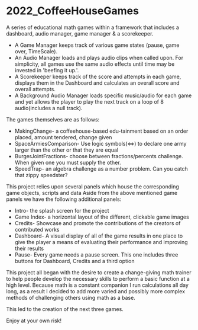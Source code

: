 # 2022_CoffeeHouseGames
A series of educational math games within a framework that includes a dashboard, audio manager, game manager & a scorekeeper.

- A Game Manager keeps track of various game states (pause, game over, TimeScale).
- An Audio Manager loads and plays audio clips when called upon. For simplicity, all games use the same audio effects until time may be invested in 'beefing it up.'.
- A Scorekeeper keeps track of the score and attempts in each game, displays them in the Dashboard and calculates an overall score and overall attempts.
- A Background Audio Manager loads specific music/audio for each game and yet allows the player to play the next track on a loop of 8 audio(includes a null track).

The games themselves are as follows:
- MakingChange- a coffeehouse-based edu-tainment based on an order placed, amount tendered, change given
- SpaceArmiesComparison- Use logic symbols(<=>) to declare one army larger than the other or that they are equal
- BurgerJointFractions- choose between fractions/percents challenge. When given one you must supply the other.
- SpeedTrap- an algebra challenge as a number problem. Can you catch that zippy speedster?

This project relies upon several panels which house the corresponding game objects, scripts and data
Aside from the above mentioned game panels we have the following additional panels:
- Intro- the splash screen for the project
- Game Index- a horizontal layout of the different, clickable game images
- Credits- Showcase and promote the contributions of the creators of contributed works
- Dashboard- A visual display of all of the game results in one place to give the player a means of evaluating their performance and improving their results
- Pause- Every game needs a pause screen. This one includes three buttons for Dashboard, Credits and a third option

This project all began with the desire to create a change-giving math trainer to help people develop the necessary skills to perform a basic function at a high level.
Because math is a constant companion I run calculations all day long, as a result I decided to add more varied and possibly more complex methods of challenging others using math as a base.

This led to the creation of the next three games.

Enjoy at your own risk!
